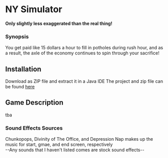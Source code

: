 # NY Simulator
**Only slightly less exaggerated than the real thing!**

### **Synopsis**

You get paid like 15 dollars a hour to fill in potholes during rush hour, and as a result, the axle of the economy continues to spin through your sacrifice!

## Installation

Download as ZIP file and extract it in a Java IDE
The project and zip file can be found [here](https://github.com/Neapolicy/Average-NY-Roads)

## Game Description

tba

### Sound Effects Sources
Chunkopops, Divinity of The Office, and Depression Nap makes up the music for start, gmae, and end screen, respectively
<br>
--Any sounds that I haven't listed comes are stock sound effects--
